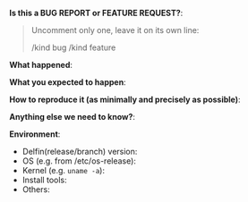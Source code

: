 <!-- This form is for bug reports and feature requests! -->

**Is this a BUG REPORT or FEATURE REQUEST?**:

> Uncomment only one, leave it on its own line: 
>
> /kind bug
> /kind feature


**What happened**:

**What you expected to happen**:

**How to reproduce it (as minimally and precisely as possible)**:


**Anything else we need to know?**:

**Environment**:
- Delfin(release/branch) version:
- OS (e.g. from /etc/os-release):
- Kernel (e.g. `uname -a`):
- Install tools:
- Others:
